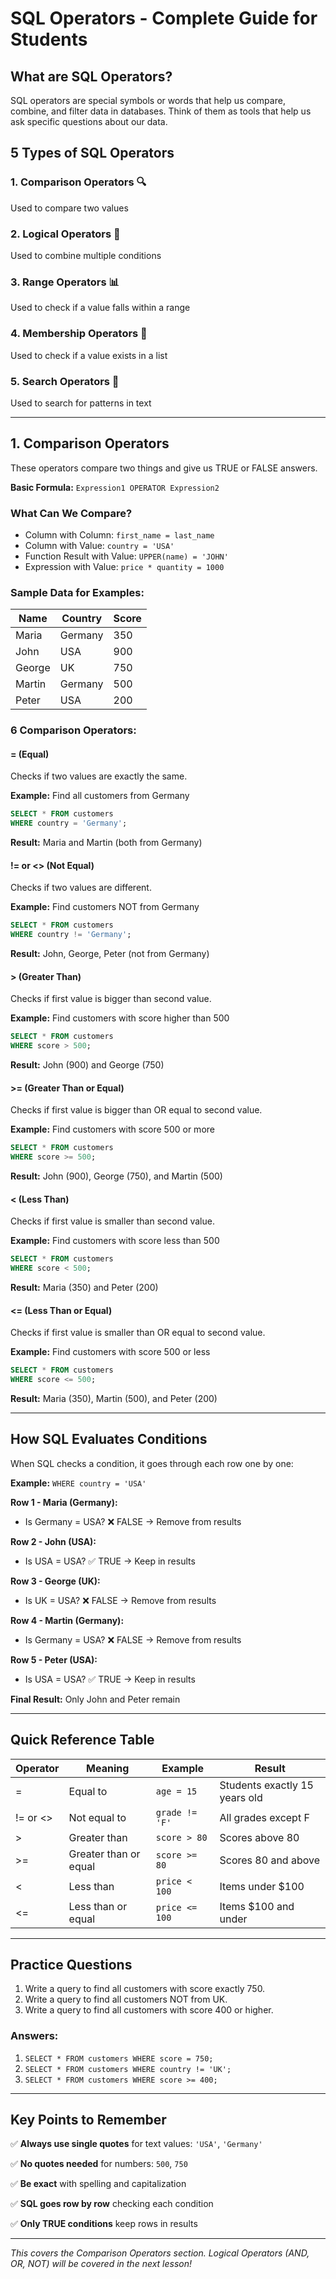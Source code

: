 # SQL Operators - Complete Guide for Students

## What are SQL Operators?

SQL operators are special symbols or words that help us compare, combine, and filter data in databases. Think of them as tools that help us ask specific questions about our data.

## 5 Types of SQL Operators

### 1. **Comparison Operators** 🔍
Used to compare two values

### 2. **Logical Operators** 🧠
Used to combine multiple conditions

### 3. **Range Operators** 📊
Used to check if a value falls within a range

### 4. **Membership Operators** 📝
Used to check if a value exists in a list

### 5. **Search Operators** 🔎
Used to search for patterns in text

---

## 1. Comparison Operators

These operators compare two things and give us TRUE or FALSE answers.

**Basic Formula:** `Expression1 OPERATOR Expression2`

### What Can We Compare?
- Column with Column: `first_name = last_name`
- Column with Value: `country = 'USA'`
- Function Result with Value: `UPPER(name) = 'JOHN'`
- Expression with Value: `price * quantity = 1000`

### Sample Data for Examples:
| Name   | Country | Score |
|--------|---------|-------|
| Maria  | Germany | 350   |
| John   | USA     | 900   |
| George | UK      | 750   |
| Martin | Germany | 500   |
| Peter  | USA     | 200   |

### 6 Comparison Operators:

#### **= (Equal)**
Checks if two values are exactly the same.

**Example:** Find all customers from Germany
```sql
SELECT * FROM customers
WHERE country = 'Germany';
```
**Result:** Maria and Martin (both from Germany)

#### **!= or <> (Not Equal)**
Checks if two values are different.

**Example:** Find customers NOT from Germany
```sql
SELECT * FROM customers
WHERE country != 'Germany';
```
**Result:** John, George, Peter (not from Germany)

#### **> (Greater Than)**
Checks if first value is bigger than second value.

**Example:** Find customers with score higher than 500
```sql
SELECT * FROM customers
WHERE score > 500;
```
**Result:** John (900) and George (750)

#### **>= (Greater Than or Equal)**
Checks if first value is bigger than OR equal to second value.

**Example:** Find customers with score 500 or more
```sql
SELECT * FROM customers
WHERE score >= 500;
```
**Result:** John (900), George (750), and Martin (500)

#### **< (Less Than)**
Checks if first value is smaller than second value.

**Example:** Find customers with score less than 500
```sql
SELECT * FROM customers
WHERE score < 500;
```
**Result:** Maria (350) and Peter (200)

#### **<= (Less Than or Equal)**
Checks if first value is smaller than OR equal to second value.

**Example:** Find customers with score 500 or less
```sql
SELECT * FROM customers
WHERE score <= 500;
```
**Result:** Maria (350), Martin (500), and Peter (200)

---

## How SQL Evaluates Conditions

When SQL checks a condition, it goes through each row one by one:

**Example:** `WHERE country = 'USA'`

**Row 1 - Maria (Germany):**
- Is Germany = USA? ❌ FALSE → Remove from results

**Row 2 - John (USA):**
- Is USA = USA? ✅ TRUE → Keep in results

**Row 3 - George (UK):**
- Is UK = USA? ❌ FALSE → Remove from results

**Row 4 - Martin (Germany):**
- Is Germany = USA? ❌ FALSE → Remove from results

**Row 5 - Peter (USA):**
- Is USA = USA? ✅ TRUE → Keep in results

**Final Result:** Only John and Peter remain

---

## Quick Reference Table

| Operator | Meaning | Example | Result |
|----------|---------|---------|--------|
| = | Equal to | `age = 15` | Students exactly 15 years old |
| != or <> | Not equal to | `grade != 'F'` | All grades except F |
| > | Greater than | `score > 80` | Scores above 80 |
| >= | Greater than or equal | `score >= 80` | Scores 80 and above |
| < | Less than | `price < 100` | Items under $100 |
| <= | Less than or equal | `price <= 100` | Items $100 and under |

---

## Practice Questions

1. Write a query to find all customers with score exactly 750.
2. Write a query to find all customers NOT from UK.
3. Write a query to find all customers with score 400 or higher.

### Answers:
1. `SELECT * FROM customers WHERE score = 750;`
2. `SELECT * FROM customers WHERE country != 'UK';`
3. `SELECT * FROM customers WHERE score >= 400;`

---

## Key Points to Remember

✅ **Always use single quotes** for text values: `'USA'`, `'Germany'`

✅ **No quotes needed** for numbers: `500`, `750`

✅ **Be exact** with spelling and capitalization

✅ **SQL goes row by row** checking each condition

✅ **Only TRUE conditions** keep rows in results

---

*This covers the Comparison Operators section. Logical Operators (AND, OR, NOT) will be covered in the next lesson!*
